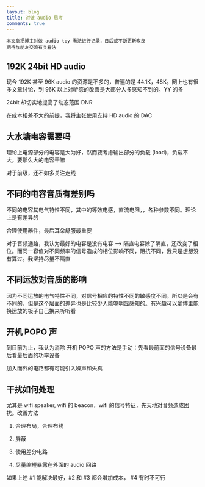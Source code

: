 ```yaml
---
layout: blog
title: 对做 audio 思考
comments: true
---
```


```
本文章把博主对做 audio toy 看法进行记录，日后或不断更新改良
期待与朋友交流有关看法
```

## 192K 24bit HD audio

现今 192K 甚至 96K audio 的资源是不多的，普遍的是 44.1K，48K。网上也有很多文章讨论，到 96K 以上对听感的改善是大部分人多感知不到的。YY 的多

24bit 却切实地提高了动态范围 DNR

在成本相差不大的前提，我将主张使用支持 HD audio 的 DAC

## 大水塘电容需要吗

理论上电源部分的电容是大为好，然而要考虑输出部分的负载 (load)，负载不大，要那么大的电容干嘛

对于前级，还不如多关注走线

## 不同的电容音质有差别吗

不同的电容其电气特性不同，其中的等效电感，直流电阻，，各种参数不同。理论上是有差异的

合理使用器件，最后耳朵舒服最重要

对于音频通路，我认为最好的电容是没有电容 --> 隔直电容除了隔直，还改变了相位。而同一容值对不同频率的信号造成的相位影响不同，阻抗不同，我只是想想没有算过。我坚持尽量不隔直

## 不同运放对音质的影响

因为不同运放的电气特性不同，对信号相应的特性不同的敏感度不同。所以是会有不同的，但是这个层面的差异也是比较少人能够明显感知的。有兴趣可以拿博主能换运放的板子自己换来听听看

## 开机 POPO 声

到目前为止，我认为消除 开机 POPO 声的方法是手动：先看最前面的信号设备最后看最后面的功率设备

加入而外的电路都有可能引入噪声和失真

## 干扰如何处理

尤其是 wifi speaker, wifi 的 beacon，wifi 的信号特征，先天地对音频造成困扰。改善方法

1. 合理布局，合理布线

2. 屏蔽

3. 使用差分电路

4. 尽量缩短暴露在外面的 audio 回路

如果上述 #1 能解决最好，#2 和 #3 都会增加成本， #4 有时不可行


